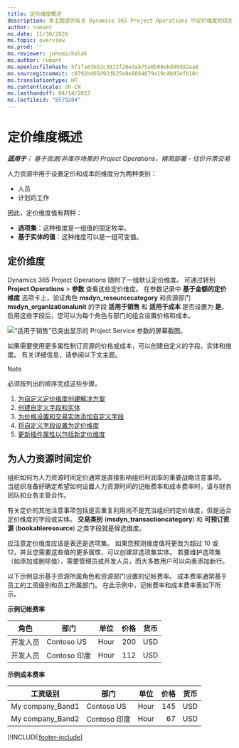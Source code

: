 ```yaml
---
title: 定价维度概述
description: 本主题提供有关 Dynamics 365 Project Operations 中定价维度的信息。
author: rumant
ms.date: 11/30/2020
ms.topic: overview
ms.prod: ''
ms.reviewer: johnmichalak
ms.author: rumant
ms.openlocfilehash: 5f1fa83b52c3812f26e3ab75a8b08ebd40d82aa8
ms.sourcegitcommit: c0792bd65d92db25e0e8864879a19c4b93efb10c
ms.translationtype: HT
ms.contentlocale: zh-CN
ms.lasthandoff: 04/14/2022
ms.locfileid: "8579204"
---
```

# <a name="pricing-dimensions-overview"></a>定价维度概述

_**适用于：** 基于资源/非库存场景的 Project Operations，精简部署 - 估价开票交易_

人力资源中用于设置定价和成本的维度分为两种类别：

- 人员
- 计划的工作

因此，定价维度值有两种：

- **选项集**：这种维度是一组值的固定枚举。
- **基于实体的值**：这种维度可以是一组可变值。

## <a name="pricing-dimensions"></a>定价维度

Dynamics 365 Project Operations 随附了一组默认定价维度。 可通过转到 **Project Operations** > **参数** 查看这些定价维度。 在参数记录中 **基于金额的定价维度** 选项卡上，验证角色 **msdyn_resourcecategory** 和资源部门 **msdyn_organizationalunit** 的字段 **适用于销售** 和 **适用于成本** 是否设置为 **是**。 启用这些字段后，您可以为每个角色与部门的组合设置价格和成本。

![“适用于销售”已突出显示的 Project Service 参数的屏幕截图。](media/PS-OOB-parameters.png)

如果需要使用更多属性制订资源的价格或成本，可以创建自定义的字段、实体和维度。 有关详细信息，请参阅以下文主题。 
  
  > [!NOTE]
  > 必须按列出的顺序完成这些步骤。

1. [为自定义定价维度创建解决方案](../sales/create-solution-custompd.md)
2. [创建自定义字段和实体](create-custom-fields-entities-pricing-dimensions.md)
3. [为价格设置和交易实体添加自定义字段](add-custom-fields-price-setup-transactional-entities.md)
4. [将自定义字段设置为定价维度](set-up-custom-fields-pricing-dimensions.md)
5. [更新插件属性以包括新定价维度](update-plugin-attributes-pd.md)


## <a name="pricing-human-resource-time"></a>为人力资源时间定价
组织如何为人力资源时间定价通常是直接影响组织利润率的重要战略注意事项。 当组织准备好确定希望如何设置人力资源时间的记帐费率和成本费率时，请与财务团队和业务主管合作。

有关定价的其他注意事项包括是否重复利用尚不是充当组织的定价维度，但是适合定价维度的字段或实体。 **交易类别** (**msdyn_transactioncategory**) 和 **可预订资源** (**bookableresource**) 之类字段就是候选维度。 

应注意定价维度应该是表还是选项集。 如果您预测维度值将更改为超过 10 或 12，并且您需要这些值的更多属性，可以创建非选项集实体。 若要维护选项集（如添加或删除值），需要管理员或开发人员，而大多数用户可以向表添加新行。

以下示例显示基于资源所属角色和资源部门设置的记帐费率。 成本费率通常基于员工的工资级别和员工所属部门。 在此示例中，记帐费率和成本费率表如下所示。

**示例记帐费率**

| 角色        | 部门    |单位      |价格      |货币  |
| ------------|-------------|----------|----------:|----------|
| 开发人员   | Contoso US  |Hour | 200|USD     |
| 开发人员   | Contoso 印度 |Hour|   112|USD     |


**示例成本费率**

| 工资级别     | 部门    |单位      |价格      |货币  |
| ----------------|-------------|----------|----------:|----------|
| My company_Band1 | Contoso US  |Hour | 145|USD     |
| My company_Band2 | Contoso 印度 |Hour|   67|USD     |


[!INCLUDE[footer-include](../includes/footer-banner.md)]